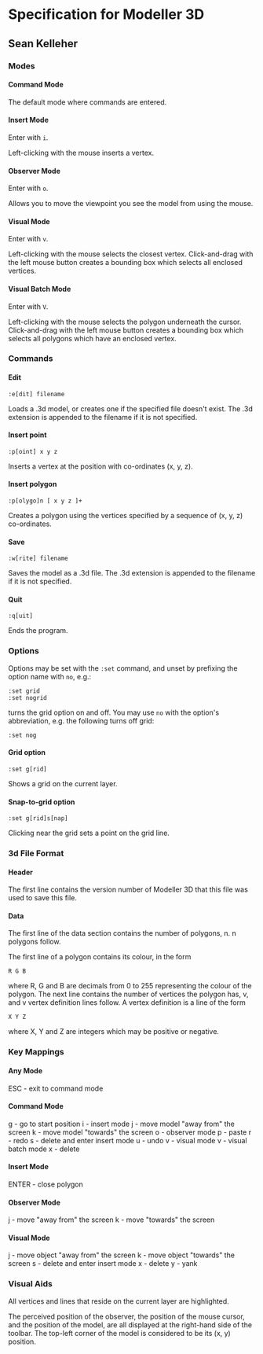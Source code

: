 Specification for Modeller 3D
=============================

Sean Kelleher
-------------

### Modes

#### Command Mode

The default mode where commands are entered.

#### Insert Mode

Enter with `i`.

Left-clicking with the mouse inserts a vertex.

#### Observer Mode

Enter with `o`.

Allows you to move the viewpoint you see the model from using the mouse.

#### Visual Mode

Enter with `v`.

Left-clicking with the mouse selects the closest vertex. Click-and-drag with the
left mouse button creates a bounding box which selects all enclosed vertices.

#### Visual Batch Mode

Enter with `V`.

Left-clicking with the mouse selects the polygon underneath the cursor.
Click-and-drag with the left mouse button creates a bounding box which selects
all polygons which have an enclosed vertex.

### Commands

#### Edit

    :e[dit] filename

Loads a .3d model, or creates one if the specified file doesn't exist. The .3d
extension is appended to the filename if it is not specified.

#### Insert point

    :p[oint] x y z

Inserts a vertex at the position with co-ordinates (x, y, z).

#### Insert polygon

    :p[olygo]n [ x y z ]+

Creates a polygon using the vertices specified by a sequence of (x, y, z)
co-ordinates.

#### Save

    :w[rite] filename

Saves the model as a .3d file. The .3d extension is appended to the filename if
it is not specified.

#### Quit

    :q[uit]

Ends the program.

### Options

Options may be set with the `:set` command, and unset by prefixing the option
name with `no`, e.g.:

    :set grid
    :set nogrid

turns the grid option on and off. You may use `no` with the option's
abbreviation, e.g. the following turns off grid:

    :set nog

#### Grid option

    :set g[rid]

Shows a grid on the current layer.

#### Snap-to-grid option

    :set g[rid]s[nap]

Clicking near the grid sets a point on the grid line.

### 3d File Format

#### Header

The first line contains the version number of Modeller 3D that this file was
used to save this file.

#### Data

The first line of the data section contains the number of polygons, n. n
polygons follow.

The first line of a polygon contains its colour, in the form

    R G B

where R, G and B are decimals from 0 to 255 representing the colour of the
polygon. The next line contains the number of vertices the polygon has, v, and
v vertex definition lines follow. A vertex definition is a line of the form

    X Y Z

where X, Y and Z are integers which may be positive or negative.

### Key Mappings

#### Any Mode

ESC - exit to command mode

#### Command Mode

g - go to start position
i - insert mode
j - move model "away from" the screen
k - move model "towards" the screen
o - observer mode
p - paste
r - redo
s - delete and enter insert mode
u - undo
v - visual mode
v - visual batch mode
x - delete

#### Insert Mode

ENTER - close polygon

#### Observer Mode

j - move "away from" the screen
k - move "towards" the screen

#### Visual Mode

j - move object "away from" the screen
k - move object "towards" the screen
s - delete and enter insert mode
x - delete
y - yank

### Visual Aids

All vertices and lines that reside on the current layer are highlighted.

The perceived position of the observer, the position of the mouse cursor, and
the position of the model, are all displayed at the right-hand side of the
toolbar. The top-left corner of the model is considered to be its (x, y)
position.
